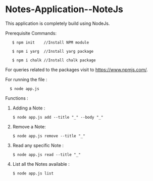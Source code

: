 # Notes-Application--NoteJs
This application is completely build using NodeJs. 

Prerequisite Commands: 
  
       $ npm init    //Install NPM module
 
       $ npm i yarg  //Install yarg package 
    
       $ npm i chalk //Install chalk package


For queries related to the packages visit to https://www.npmjs.com/.


For running the file :
   
      $ node app.js


Functions : 


1) Adding a Note :
  
       $ node app.js add --title "_" --body "_"
 
2) Remove a Note:
  
       $ node app.js remove --title "_" 

3) Read any specific Note : 
  
       $ node app.js read --title "_"

4) List all the Notes available :
  
       $ node app.js list 
    
    
